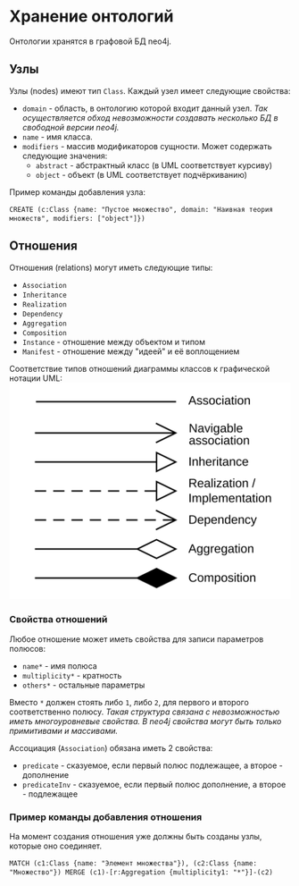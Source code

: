 # Хранение онтологий
Онтологии хранятся в графовой БД neo4j.

## Узлы
Узлы (nodes) имеют тип `Class`. Каждый узел имеет следующие свойства:
* `domain` - область, в онтологию которой входит данный узел. *Так осуществляется обход невозможности создавать несколько БД в свободной версии neo4j.*
* `name` - имя класса.
* `modifiers` - массив модификаторов сущности. Может содержать следующие значения:
    + `abstract` - абстрактный класс (в UML соответствует курсиву)
    + `object` - объект (в UML соответствует подчёркиванию)

Пример команды добавления узла:
```cypher
CREATE (с:Class {name: "Пустое множество", domain: "Наивная теория множеств", modifiers: ["object"]})
```

## Отношения
Отношения (relations) могут иметь следующие типы:
* `Association`
* `Inheritance`
* `Realization`
* `Dependency`
* `Aggregation`
* `Composition`
* `Instance` - отношение между объектом и типом
* `Manifest` - отношение между "идеей" и её воплощением

Соответствие типов отношений диаграммы классов к графической нотации UML:
![Картинка](relations.png)

### Свойства отношений
Любое отношение может иметь свойства для записи параметров полюсов:
* `name*` - имя полюса
* `multiplicity*` - кратность
* `others*` - остальные параметры

Вместо `*` должен стоять либо `1`, либо `2`, для первого и второго соответственно полюсу. *Такая структура связана с невозможностью иметь многоуровневые свойства. В neo4j свойства могут быть только примитивами и массивами.*

Ассоциация (`Association`) обязана иметь 2 свойства:
+ `predicate` - сказуемое, если первый полюс подлежащее, а второе - дополнение
+ `predicateInv` - сказуемое, если первый полюс дополнение, а второе - подлежащее

### Пример команды добавления отношения
На момент создания отношения уже должны быть созданы узлы, которые оно соединяет.
```cypher
MATCH (c1:Class {name: "Элемент множества"}), (c2:Class {name: "Множество"}) MERGE (c1)-[r:Aggregation {multiplicity1: "*"}]-(c2)
```
